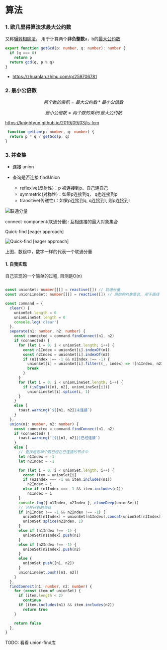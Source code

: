 # 算法

###  1. 欧几里得算法求最大公约数

又称[辗转相除法](https://zh.wikipedia.org/wiki/%E8%BC%BE%E8%BD%89%E7%9B%B8%E9%99%A4%E6%B3%95)， 用于计算两个**非负整数**a，b的[最大公约数](https://zh.wikipedia.org/wiki/%E6%9C%80%E5%A4%A7%E5%85%AC%E5%9B%A0%E6%95%B8) 

```typescript
export function getGcd(p: number, q: number): number {
  if (q === 0)
    return p
  return gcd(q, p % q)
}

```

- https://zhuanlan.zhihu.com/p/259706781

### 2. 最小公倍数

$$
两个数的乘积 = 最大公约数 * 最小公倍数
$$

$$
最小公倍数 = 两个数的乘积 / 最大公约数
$$

https://knightyun.github.io/2019/09/03/js-lcm

```typescript
 function getLcm(p: number, q: number) {
  return p * q / getGcd(p, q)
}
```

### 3. 并查集

- 连接 union

- 查询是否连接 findUnion

  - reflexive(反射性)：p 被连接到p。自己连自己
  - symmetric(对称性)：如果p连接到q， q也连接到p
  - transitive(传递性)：如果p连接到q,  q连接到r, 则p连接到r

  

![联通分量](/union/union-component.png)

connect-component(联通分量):  互相连接的最大对象集合



Quick-find [eager approach]

![Quick-find [eager approach]](/union/quick-find.png)

上图，数组中，数字一样的代表一个联通分量



#### 1. 自我实现

自己实现的一个简单的过程,  目测是O(n)

```typescript

const unionSet: number[][] = reactive([]) // 联通分量
const unionLineSet: number[][] = reactive([]) // 原始的对象集合, 用于画线

const command = {
  clear() {
    unionSet.length = 0
    unionLineSet.length = 0
    console.log('clear')
  },
  separate(n1: number, n2: number) {
    const connected = command.findConnect(n1, n2)
    if (connected) {
      for (let i = 0; i < unionSet.length; i++) {
        const n1Index = unionSet[i].indexOf(n1)
        const n2Index = unionSet[i].indexOf(n2)
        if (n1Index !== -1 && n2Index !== -1) {
          unionSet[i] = unionSet[i].filter((_, index) => ![n1Index, n2Index].includes(index))
          break
        }
      }
      for (let i = 0; i < unionLineSet.length; i++) {
        if (isEqual([n1, n2], unionLineSet[i]))
          unionLineSet[i].splice(i, 1)
      }
    }
    else {
      toast.warning(`${[n1, n2]}未连接`)
    }
  },
  union(n1: number, n2: number) {
    const connected = command.findConnect(n1, n2)
    if (connected) {
      toast.warning(`[${[n1, n2]}]已经连接`)
    }
    else {
      // 查找是否单个数已经在已连接的节点中
      let n1Index = -1
      let n2Index = -1

      for (let i = 0; i < unionSet.length; i++) {
        const item = unionSet[i]
        if (n2Index === -1 && item.includes(n1))
          n2Index = i
        else if (n1Index === -1 && item.includes(n2))
          n1Index = i
      }
      console.log({ n1Index, n2Index }, cloneDeep(unionSet))
      // 合并已有的项目
      if (n1Index !== -1 && n2Index !== -1) {
        unionSet[n1Index] = unionSet[n1Index].concat(unionSet[n2Index])
        unionSet.splice(n2Index, 1)
      }
      else if (n1Index !== -1) {
        unionSet[n1Index].push(n1)
      }
      else if (n2Index !== -1) {
        unionSet[n2Index].push(n2)
      }
      else {
        unionSet.push([n1, n2])
      }
      unionLineSet.push([n1, n2])
    }
  },
  findConnect(n1: number, n2: number) {
    for (const item of unionSet) {
      if (item.length < 2)
        continue
      if (item.includes(n1) && item.includes(n2))
        return true
    }

    return false
  },
}

```

TODO: 看看 union-find库	



































































































































































































































































































































































































































































































































































































































































































